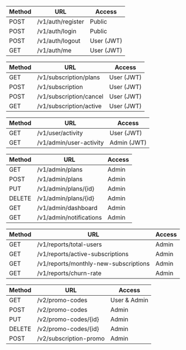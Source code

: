 | Method | URL               | Access     |
| ------ | ----------------- | ---------- |
| POST   | /v1/auth/register | Public     |
| POST   | /v1/auth/login    | Public     |
| POST   | /v1/auth/logout   | User (JWT) |
| GET    | /v1/auth/me       | User (JWT) |


| Method | URL                     | Access     |
| ------ | ----------------------- | ---------- |
| GET    | /v1/subscription/plans  | User (JWT) |
| POST   | /v1/subscription        | User (JWT) |
| POST   | /v1/subscription/cancel | User (JWT) |
| GET    | /v1/subscription/active | User (JWT) |


| Method | URL                     | Access      |
| ------ | ----------------------- | ----------- |
| GET    | /v1/user/activity       | User (JWT)  |
| GET    | /v1/admin/user-activity | Admin (JWT) |


| Method | URL                     | Access |
| ------ | ----------------------- | ------ |
| GET    | /v1/admin/plans         | Admin  |
| POST   | /v1/admin/plans         | Admin  |
| PUT    | /v1/admin/plans/{id}    | Admin  |
| DELETE | /v1/admin/plans/{id}    | Admin  |
| GET    | /v1/admin/dashboard     | Admin  |
| GET    | /v1/admin/notifications | Admin  |


| Method | URL                                   | Access |
| ------ | ------------------------------------- | ------ |
| GET    | /v1/reports/total-users               | Admin  |
| GET    | /v1/reports/active-subscriptions      | Admin  |
| GET    | /v1/reports/monthly-new-subscriptions | Admin  |
| GET    | /v1/reports/churn-rate                | Admin  |


| Method | URL                    | Access       |
| ------ | ---------------------- | ------------ |
| GET    | /v2/promo-codes        | User & Admin |
| POST   | /v2/promo-codes        | Admin        |
| PUT    | /v2/promo-codes/{id}   | Admin        |
| DELETE | /v2/promo-codes/{id}   | Admin        |
| POST   | /v2/subscription-promo | Admin        |
